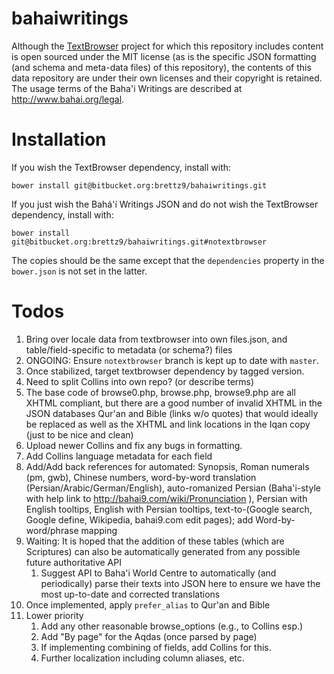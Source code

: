 # bahaiwritings

Although the [TextBrowser](https://github.com/brettz9/textbrowser) project for which this repository includes content is open sourced under the MIT license (as is the specific JSON formatting (and schema and meta-data files) of this repository), the contents of this data repository are under their own licenses and their copyright is retained. The usage terms of the Baha'i Writings are described at <http://www.bahai.org/legal>.

# Installation

If you wish the TextBrowser dependency, install with:

`
bower install git@bitbucket.org:brettz9/bahaiwritings.git
`

If you just wish the Bahá'í Writings JSON and do not wish the TextBrowser dependency, install with:

`
bower install git@bitbucket.org:brettz9/bahaiwritings.git#notextbrowser
`

The copies should be the same except that the `dependencies` property in the `bower.json` is not set in the latter.


# Todos

1. Bring over locale data from textbrowser into own files.json, and table/field-specific to metadata (or schema?) files
1. ONGOING: Ensure `notextbrowser` branch is kept up to date with `master`.
1. Once stabilized, target textbrowser dependency by tagged version.
1. Need to split Collins into own repo? (or describe terms)
1. The base code of browse0.php, browse.php, browse9.php are all XHTML compliant, but there are a good number of invalid XHTML in the JSON databases Qur'an and Bible (links w/o quotes) that would ideally be replaced as well as the XHTML and link locations in the Iqan copy (just to be nice and clean)
1. Upload newer Collins and fix any bugs in formatting.
1. Add Collins language metadata for each field
1. Add/Add back references for automated: Synopsis, Roman numerals (pm, gwb), Chinese numbers, word-by-word translation (Persian/Arabic/German/English), auto-romanized Persian (Baha'i-style with help link to http://bahai9.com/wiki/Pronunciation ), Persian with English tooltips, English with Persian tooltips, text-to-(Google search, Google define, Wikipedia, bahai9.com edit pages); add Word-by-word/phrase mapping
1. Waiting: It is hoped that the addition of these tables (which are Scriptures) can also be automatically generated from any possible future authoritative API
    1. Suggest API to Baha'i World Centre to automatically (and periodically) parse their texts into JSON here to ensure we have the most up-to-date and corrected translations
1. Once implemented, apply `prefer_alias` to Qur'an and Bible
1. Lower priority
    1. Add any other reasonable browse_options (e.g., to Collins esp.)
    1. Add "By page" for the Aqdas (once parsed by page)
    1. If implementing combining of fields, add Collins for this.
    1. Further localization including column aliases, etc.

